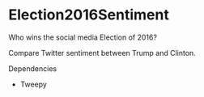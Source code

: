 # Election2016Sentiment
Who wins the social media Election of 2016?

Compare Twitter sentiment between Trump and Clinton.

Dependencies 
-	Tweepy


